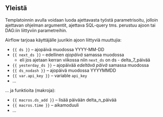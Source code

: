 ## Yleistä

Templatoinnin avulla voidaan luoda ajettavasta työstä parametrisoitu, jolloin ajettavan ohjelman argumentit, ajettava SQL-query tms. perustuu ajoon tai DAG:iin liittyviin parametreihin.

Airflow tarjoaa käyttäjälle juurikin ajoon liittyviä muuttujia:
* `{{ ds }}` – ajopäivä muodossa YYYY-MM-DD
* `{{ next_ds }}` – edellinen _ajopäivä_ samassa muodossa
   - eli jos ajetaan kerran viikossa niin `next_ds` on ds - delta\_7\_päivää
* `{{ yesterday_ds }}` – ajopäivää _edeltävä päivä_ samassa muodossa
* `{{ ds_nodash }}` – ajopäivä muodossa YYYYMMDD
* `{{ var.api_key }}` – variable `api_key`
* ...

... ja funktioita (makroja):
* `{{ macros.ds_add }}` – lisää päivään delta\_n\_päivää
* `{{ macros.time }}` – aikamoduuli
* ...